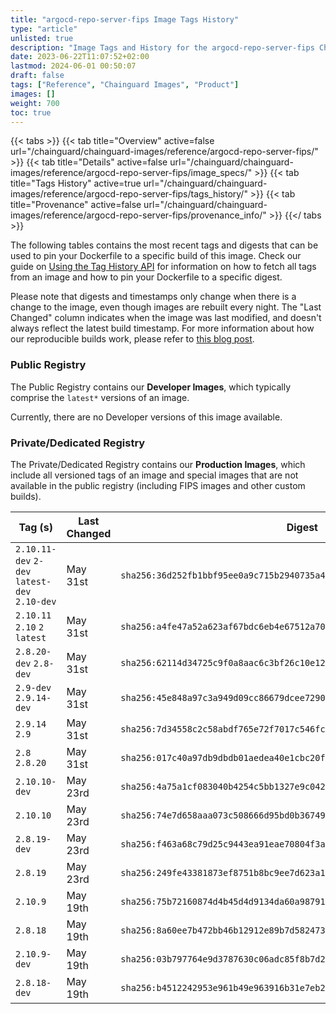 ```yaml
---
title: "argocd-repo-server-fips Image Tags History"
type: "article"
unlisted: true
description: "Image Tags and History for the argocd-repo-server-fips Chainguard Image"
date: 2023-06-22T11:07:52+02:00
lastmod: 2024-06-01 00:50:07
draft: false
tags: ["Reference", "Chainguard Images", "Product"]
images: []
weight: 700
toc: true
---
```


{{< tabs >}}
{{< tab title="Overview" active=false url="/chainguard/chainguard-images/reference/argocd-repo-server-fips/" >}}
{{< tab title="Details" active=false url="/chainguard/chainguard-images/reference/argocd-repo-server-fips/image_specs/" >}}
{{< tab title="Tags History" active=true url="/chainguard/chainguard-images/reference/argocd-repo-server-fips/tags_history/" >}}
{{< tab title="Provenance" active=false url="/chainguard/chainguard-images/reference/argocd-repo-server-fips/provenance_info/" >}}
{{</ tabs >}}

The following tables contains the most recent tags and digests that can be used to pin your Dockerfile to a specific build of this image. Check our guide on [Using the Tag History API](/chainguard/chainguard-images/using-the-tag-history-api/) for information on how to fetch all tags from an image and how to pin your Dockerfile to a specific digest.

Please note that digests and timestamps only change when there is a change to the image, even though images are rebuilt every night. The "Last Changed" column indicates when the image was last modified, and doesn't always reflect the latest build timestamp. For more information about how our reproducible builds work, please refer to [this blog post](https://www.chainguard.dev/unchained/reproducing-chainguards-reproducible-image-builds).

### Public Registry
The Public Registry contains our **Developer Images**, which typically comprise the `latest*` versions of an image.

Currently, there are no Developer versions of this image available.

### Private/Dedicated Registry
The Private/Dedicated Registry contains our **Production Images**, which include all versioned tags of an image and special images that are not available in the public registry (including FIPS images and other custom builds).

| Tag (s)                                        | Last Changed | Digest                                                                    |
|------------------------------------------------|--------------|---------------------------------------------------------------------------|
|  `2.10.11-dev` `2-dev` `latest-dev` `2.10-dev` | May 31st     | `sha256:36d252fb1bbf95ee0a9c715b2940735a47d5bf1da42e9204412f9aa20b05534e` |
|  `2.10.11` `2.10` `2` `latest`                 | May 31st     | `sha256:a4fe47a52a623af67bdc6eb4e67512a70ec457d1783b297eebc740a41f46395f` |
|  `2.8.20-dev` `2.8-dev`                        | May 31st     | `sha256:62114d34725c9f0a8aac6c3bf26c10e12f03018fba9a7c708b5acaf5acdda592` |
|  `2.9-dev` `2.9.14-dev`                        | May 31st     | `sha256:45e848a97c3a949d09cc86679dcee72900cec666bfc2ed63ba4dc0480d039c8d` |
|  `2.9.14` `2.9`                                | May 31st     | `sha256:7d34558c2c58abdf765e72f7017c546fcc6dcb7f9dd96defd9f8d1200d811f8c` |
|  `2.8` `2.8.20`                                | May 31st     | `sha256:017c40a97db9dbdb01aedea40e1cbc20f61c47b766efab2263644dcfe6ac26bf` |
|  `2.10.10-dev`                                 | May 23rd     | `sha256:4a75a1cf083040b4254c5bb1327e9c0423d6744583be3b1e9f9cbcfc08bd17ee` |
|  `2.10.10`                                     | May 23rd     | `sha256:74e7d658aaa073c508666d95bd0b367493459381e87f11b0dd27c1384466f77c` |
|  `2.8.19-dev`                                  | May 23rd     | `sha256:f463a68c79d25c9443ea91eae70804f3a07c43abc7d68da5094e41b5c3d5b645` |
|  `2.8.19`                                      | May 23rd     | `sha256:249fe43381873ef8751b8bc9ee7d623a19cc8cd077a7201c154ccacf4eb6b4c8` |
|  `2.10.9`                                      | May 19th     | `sha256:75b72160874d4b45d4d9134da60a98791e78cc1ea1cb5bda8deaa1abf82065fb` |
|  `2.8.18`                                      | May 19th     | `sha256:8a60ee7b472bb46b12912e89b7d582473e9d26d2015ba3103322aa79bc9e7993` |
|  `2.10.9-dev`                                  | May 19th     | `sha256:03b797764e9d3787630c06adc85f8b7d2a200f86bd1bc6ae711cca653802da0c` |
|  `2.8.18-dev`                                  | May 19th     | `sha256:b4512242953e961b49e963916b31e7eb208553fc6daa1a578051de2143747c48` |

